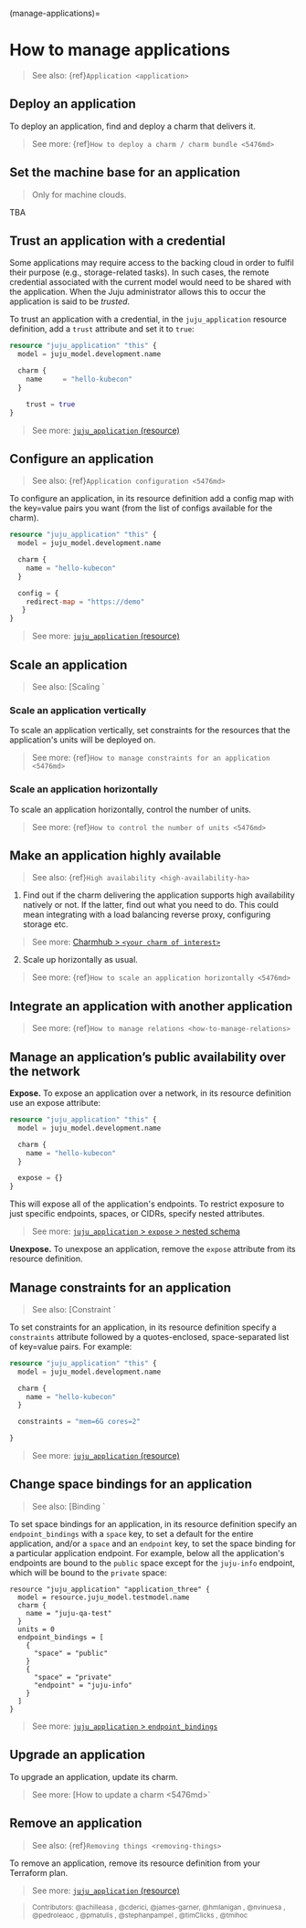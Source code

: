 (manage-applications)=
# How to manage applications

> See also: {ref}`Application <application>`

## Deploy an application

To deploy an application, find and deploy a charm that delivers it.

> See more: {ref}`How to deploy a charm / charm bundle <5476md>`


## Set the machine base for an application
> Only for machine clouds.

TBA


## Trust an application with a credential


Some applications may require access to the backing cloud in order to fulfil their purpose (e.g., storage-related tasks). In such cases, the remote credential associated with the current model would need to be shared with the application. When the Juju administrator allows this to occur the application is said to be *trusted*. 

To trust an application with a credential, in the `juju_application` resource definition, add a `trust` attribute and set it to `true`:

```terraform
resource "juju_application" "this" {
  model = juju_model.development.name

  charm {
    name     = "hello-kubecon"
  }

    trust = true
}
```

> See more: [`juju_application` (resource)](https://registry.terraform.io/providers/juju/juju/latest/docs/resources/application#schema)



## Configure an application
> See also: {ref}`Application configuration <5476md>`

To configure an application, in its resource definition add a config map with the key=value pairs you want (from the list of configs available for the charm). 

```terraform
resource "juju_application" "this" {
  model = juju_model.development.name

  charm {
    name = "hello-kubecon"
  }

  config = {
    redirect-map = "https://demo"      
   }    
}
```
> See more: [`juju_application` (resource)](https://registry.terraform.io/providers/juju/juju/latest/docs/resources/application#schema)



## Scale an application

> See also: [Scaling <scaling>`

### Scale an application vertically

To scale an application vertically, set constraints for the resources that the application's units will be deployed on.
 
> See more: {ref}`How to manage constraints for an application <5476md>`

### Scale an application horizontally

To scale an application horizontally, control the number of units.

> See more: {ref}`How to control the number of units <5476md>`


## Make an application highly available
> See also: {ref}`High availability <high-availability-ha>`

1. Find out if the charm delivering the application supports high availability natively or not. If the latter, find out what you need to do. This could mean integrating with a load balancing reverse proxy, configuring storage etc. 

> See more: [Charmhub > `<your charm of interest>`](https://charmhub.io/)

2. Scale up horizontally as usual.

> See more: {ref}`How to scale an application horizontally <5476md>`


## Integrate an application with another application

> See more: {ref}`How to manage relations <how-to-manage-relations>`


## Manage an application’s public availability over the network

**Expose.** To expose an application over a network, in its resource definition use an expose attribute:

```terraform
resource "juju_application" "this" {
  model = juju_model.development.name

  charm {
    name = "hello-kubecon"
  }

  expose = {}
}
```

This will expose all of the application's endpoints. To restrict exposure to just specific endpoints, spaces, or CIDRs, specify nested attributes.

<!--
```terraform
resource "juju_application" "this" {
  model = juju_model.development.name

  charm {
    name = "hello-kubecon"
  }

  expose = {
    endpoints = "..., ..."
    spaces = 
    cidrs = 
  }
}
```
-->


> See more: [`juju_application` > `expose` > nested schema](https://registry.terraform.io/providers/juju/juju/latest/docs/resources/application#nested-schema-for-expose)



**Unexpose.** To unexpose an application, remove the `expose` attribute from its resource definition.



## Manage constraints for an application

> See also: [Constraint <constraint>`


To set constraints for an application, in its resource definition specify a `constraints` attribute followed by a quotes-enclosed, space-separated list of key=value pairs. For example:

```terraform
resource "juju_application" "this" {
  model = juju_model.development.name

  charm {
    name = "hello-kubecon"
  }

  constraints = "mem=6G cores=2"

}
```

> See more: [`juju_application` (resource)](https://registry.terraform.io/providers/juju/juju/latest/docs/resources/application#schema)



## Change space bindings for an application

> See also: [Binding <binding>`


To set space bindings for an application, in its resource definition specify an `endpoint_bindings` with a `space` key, to set a default for the entire application, and/or a `space` and an `endpoint` key, to set the space binding for a particular application endpoint. For example, below all the application's endpoints are bound to the `public` space except for the `juju-info` endpoint, which will be bound to the `private` space:

```text
resource "juju_application" "application_three" {
  model = resource.juju_model.testmodel.name
  charm {
    name = "juju-qa-test"
  }
  units = 0
  endpoint_bindings = [
    {
      "space" = "public"
    }
    {
      "space" = "private"
      "endpoint" = "juju-info"
    }
  ]
}
```

> See more: [`juju_application` > `endpoint_bindings`](https://registry.terraform.io/providers/juju/juju/latest/docs/resources/application#endpoint_bindings)



## Upgrade an application

To upgrade an application, update its charm. 

> See more: [How to update a charm <5476md>`


## Remove an application
> See also: {ref}`Removing things <removing-things>`


To remove an application, remove its resource definition from your Terraform plan.

> See more: [`juju_application` (resource)](https://registry.terraform.io/providers/juju/juju/latest/docs/resources/application#schema)


> <small>Contributors: @achilleasa , @cderici, @james-garner, @hmlanigan , @nvinuesa , @pedroleaoc , @pmatulis , @stephanpampel , @timClicks , @tmihoc </small>
